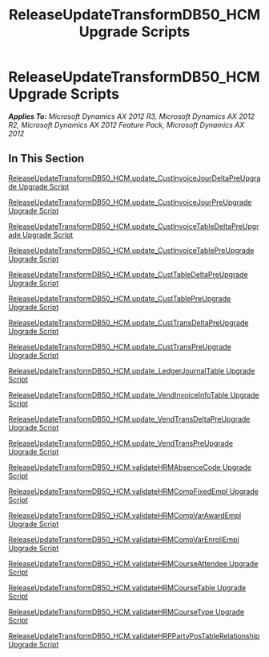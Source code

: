 ﻿---
title: ReleaseUpdateTransformDB50_HCM Upgrade Scripts
TOCTitle: ReleaseUpdateTransformDB50_HCM Upgrade Scripts
ms:assetid: 3fb29e2e-517b-4974-b795-96eeb0d410c2
ms:mtpsurl: https://msdn.microsoft.com/en-us/library/JJ718792(v=AX.60)
ms:contentKeyID: 49707837
ms.date: 05/18/2015
mtps_version: v=AX.60
---

# ReleaseUpdateTransformDB50\_HCM Upgrade Scripts 


_**Applies To:** Microsoft Dynamics AX 2012 R3, Microsoft Dynamics AX 2012 R2, Microsoft Dynamics AX 2012 Feature Pack, Microsoft Dynamics AX 2012_

## In This Section

[ReleaseUpdateTransformDB50\_HCM.update\_CustInvoiceJourDeltaPreUpgrade Upgrade Script](releaseupdatetransformdb50-hcm-update-custinvoicejourdeltapreupgrade-upgrade-script.md)

[ReleaseUpdateTransformDB50\_HCM.update\_CustInvoiceJourPreUpgrade Upgrade Script](releaseupdatetransformdb50-hcm-update-custinvoicejourpreupgrade-upgrade-script.md)

[ReleaseUpdateTransformDB50\_HCM.update\_CustInvoiceTableDeltaPreUpgrade Upgrade Script](releaseupdatetransformdb50-hcm-update-custinvoicetabledeltapreupgrade-upgrade-script.md)

[ReleaseUpdateTransformDB50\_HCM.update\_CustInvoiceTablePreUpgrade Upgrade Script](releaseupdatetransformdb50-hcm-update-custinvoicetablepreupgrade-upgrade-script.md)

[ReleaseUpdateTransformDB50\_HCM.update\_CustTableDeltaPreUpgrade Upgrade Script](releaseupdatetransformdb50-hcm-update-custtabledeltapreupgrade-upgrade-script.md)

[ReleaseUpdateTransformDB50\_HCM.update\_CustTablePreUpgrade Upgrade Script](releaseupdatetransformdb50-hcm-update-custtablepreupgrade-upgrade-script.md)

[ReleaseUpdateTransformDB50\_HCM.update\_CustTransDeltaPreUpgrade Upgrade Script](releaseupdatetransformdb50-hcm-update-custtransdeltapreupgrade-upgrade-script.md)

[ReleaseUpdateTransformDB50\_HCM.update\_CustTransPreUpgrade Upgrade Script](releaseupdatetransformdb50-hcm-update-custtranspreupgrade-upgrade-script.md)

[ReleaseUpdateTransformDB50\_HCM.update\_LedgerJournalTable Upgrade Script](releaseupdatetransformdb50-hcm-update-ledgerjournaltable-upgrade-script.md)

[ReleaseUpdateTransformDB50\_HCM.update\_VendInvoiceInfoTable Upgrade Script](releaseupdatetransformdb50-hcm-update-vendinvoiceinfotable-upgrade-script.md)

[ReleaseUpdateTransformDB50\_HCM.update\_VendTransDeltaPreUpgrade Upgrade Script](releaseupdatetransformdb50-hcm-update-vendtransdeltapreupgrade-upgrade-script.md)

[ReleaseUpdateTransformDB50\_HCM.update\_VendTransPreUpgrade Upgrade Script](releaseupdatetransformdb50-hcm-update-vendtranspreupgrade-upgrade-script.md)

[ReleaseUpdateTransformDB50\_HCM.validateHRMAbsenceCode Upgrade Script](releaseupdatetransformdb50-hcm-validatehrmabsencecode-upgrade-script.md)

[ReleaseUpdateTransformDB50\_HCM.validateHRMCompFixedEmpl Upgrade Script](releaseupdatetransformdb50-hcm-validatehrmcompfixedempl-upgrade-script.md)

[ReleaseUpdateTransformDB50\_HCM.validateHRMCompVarAwardEmpl Upgrade Script](releaseupdatetransformdb50-hcm-validatehrmcompvarawardempl-upgrade-script.md)

[ReleaseUpdateTransformDB50\_HCM.validateHRMCompVarEnrollEmpl Upgrade Script](releaseupdatetransformdb50-hcm-validatehrmcompvarenrollempl-upgrade-script.md)

[ReleaseUpdateTransformDB50\_HCM.validateHRMCourseAttendee Upgrade Script](releaseupdatetransformdb50-hcm-validatehrmcourseattendee-upgrade-script.md)

[ReleaseUpdateTransformDB50\_HCM.validateHRMCourseTable Upgrade Script](releaseupdatetransformdb50-hcm-validatehrmcoursetable-upgrade-script.md)

[ReleaseUpdateTransformDB50\_HCM.validateHRMCourseType Upgrade Script](releaseupdatetransformdb50-hcm-validatehrmcoursetype-upgrade-script.md)

[ReleaseUpdateTransformDB50\_HCM.validateHRPPartyPosTableRelationship Upgrade Script](releaseupdatetransformdb50-hcm-validatehrppartypostablerelationship-upgrade-script.md)

  


